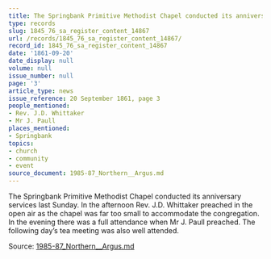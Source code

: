```yaml
---
title: The Springbank Primitive Methodist Chapel conducted its anniversary services
type: records
slug: 1845_76_sa_register_content_14867
url: /records/1845_76_sa_register_content_14867/
record_id: 1845_76_sa_register_content_14867
date: '1861-09-20'
date_display: null
volume: null
issue_number: null
page: '3'
article_type: news
issue_reference: 20 September 1861, page 3
people_mentioned:
- Rev. J.D. Whittaker
- Mr J. Paull
places_mentioned:
- Springbank
topics:
- church
- community
- event
source_document: 1985-87_Northern__Argus.md
---
```


The Springbank Primitive Methodist Chapel conducted its anniversary services last Sunday.  In the afternoon Rev. J.D. Whittaker preached in the open air as the chapel was far too small to accommodate the congregation.  In the evening there was a full attendance when Mr J. Paull preached.  The following day’s tea meeting was also well attended.

Source: [1985-87_Northern__Argus.md](/downloads/markdown/1985-87_Northern__Argus.md)

